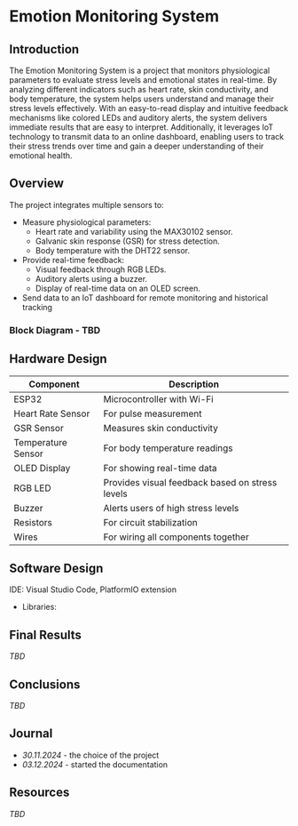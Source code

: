 # Emotion Monitoring System
## Introduction
The Emotion Monitoring System is a project that monitors physiological parameters to evaluate stress levels and emotional states in real-time. By analyzing different indicators such as heart rate, skin conductivity, and body temperature, the system helps users understand and manage their stress levels effectively. With an easy-to-read display and intuitive feedback mechanisms like colored LEDs and auditory alerts, the system delivers immediate results that are easy to interpret. Additionally, it leverages IoT technology to transmit data to an online dashboard, enabling users to track their stress trends over time and gain a deeper understanding of their emotional health.

## Overview
The project integrates multiple sensors to:

* Measure physiological parameters:
    - Heart rate and variability using the MAX30102 sensor.
    - Galvanic skin response (GSR) for stress detection.
    - Body temperature with the DHT22 sensor.
* Provide real-time feedback:
    - Visual feedback through RGB LEDs.
    - Auditory alerts using a buzzer.
    - Display of real-time data on an OLED screen.
* Send data to an IoT dashboard for remote monitoring and historical tracking
### Block Diagram - TBD

## Hardware Design
| Component | Description |
| --- | --- |
| ESP32 | Microcontroller with Wi-Fi |
| Heart Rate Sensor | For pulse measurement |
| GSR Sensor | Measures skin conductivity |
| Temperature Sensor | For body temperature readings| 
| OLED Display | For showing real-time data |
| RGB LED | Provides visual feedback based on stress levels |
| Buzzer | Alerts users of high stress levels |
| Resistors | For circuit stabilization |
| Wires | For wiring all components together |

## Software Design
IDE: Visual Studio Code, PlatformIO extension
* Libraries: 

## Final Results
_TBD_

## Conclusions
_TBD_

## Journal
* _30.11.2024_ - the choice of the project
* _03.12.2024_ - started the documentation

## Resources
_TBD_
